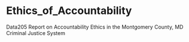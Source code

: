 # Ethics_of_Accountability
Data205 Report on Accountability Ethics in the Montgomery County, MD Criminal Justice System

